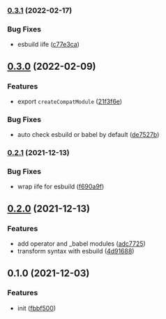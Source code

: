 ### [0.3.1](https://github.com/CyanSalt/vue-template-compiler-compat/compare/v0.3.0...v0.3.1) (2022-02-17)


### Bug Fixes

* esbuild iife ([c77e3ca](https://github.com/CyanSalt/vue-template-compiler-compat/commit/c77e3ca9d2ad734834a0a659a984c2ddd99778f3))

## [0.3.0](https://github.com/CyanSalt/vue-template-compiler-compat/compare/v0.2.1...v0.3.0) (2022-02-09)


### Features

* export `createCompatModule` ([21f3f6e](https://github.com/CyanSalt/vue-template-compiler-compat/commit/21f3f6eed234410ce8811e8bcf1b06d808ce0332))


### Bug Fixes

* auto check esbuild or babel by default ([de7527b](https://github.com/CyanSalt/vue-template-compiler-compat/commit/de7527b3699d2a3cc92ac4c7a9831829044ac796))

### [0.2.1](https://github.com/CyanSalt/vue-template-compiler-compat/compare/v0.2.0...v0.2.1) (2021-12-13)


### Bug Fixes

* wrap iife for esbuild ([f690a9f](https://github.com/CyanSalt/vue-template-compiler-compat/commit/f690a9f38301b64970f5db8f35fecd8ee763ebc4))

## [0.2.0](https://github.com/CyanSalt/vue-template-compiler-compat/compare/v0.1.0...v0.2.0) (2021-12-13)


### Features

* add operator and _babel modules ([adc7725](https://github.com/CyanSalt/vue-template-compiler-compat/commit/adc7725c54c0040ed907a6b3d114b5dc1af11ff3))
* transform syntax with esbuild ([4d91688](https://github.com/CyanSalt/vue-template-compiler-compat/commit/4d916882a8cb8655c0a05769990bf58ae2fc589d))

## 0.1.0 (2021-12-03)


### Features

* init ([fbbf500](https://github.com/CyanSalt/vue-template-compiler-compat/commit/fbbf5006b35465de241df9fbad4103451a22d5e6))


